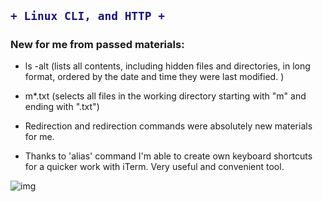 <h2>

```diff
+ Linux CLI, and HTTP +
```
</h2>

### New for me from passed materials:

* ls -alt (lists all contents, including hidden files and directories, in long format, ordered by the date and time they were last modified.
)
* m*.txt (selects all files in the working directory starting with "m" and ending with ".txt")

* Redirection and redirection commands were absolutely new materials for me.

* Thanks to 'alias' command I'm able to create own keyboard shortcuts for a quicker work with iTerm.
Very useful and convenient tool. 

![img](/img/CL.png)
